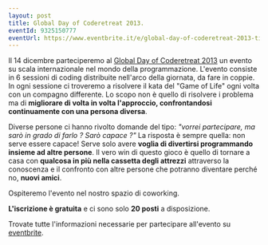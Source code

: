 ```yaml
---
layout: post  
title: Global Day of Coderetreat 2013.
eventId: 9325150777
eventUrl: https://www.eventbrite.it/e/global-day-of-coderetreat-2013-tickets-9325150777
---
```

Il 14 dicembre parteciperemo al [Global Day of Coderetreat 2013](http://gdcr.coderetreat.org/) un evento su scala internazionale nel mondo della programmazione. L'evento consiste in 6 sessioni di coding distribuite nell'arco della giornata, da fare in coppie. In ogni sessione ci troveremo a risolvere il kata del "Game of Life" ogni volta con un compagno differente. Lo scopo non è quello di risolvere i problema ma di **migliorare di volta in volta l'approccio, confrontandosi continuamente con una persona diversa**.


Diverse persone ci hanno rivolto domande del tipo: *"vorrei partecipare, ma sarò in grado di farlo ? Sarò capace ?"* La risposta è sempre quella: non serve essere capace! Serve solo avere **voglia di divertirsi programmando insieme ad altre persone**. Il vero win di questo gioco è quello di tornare a casa con **qualcosa in più nella cassetta degli attrezzi** attraverso la conoscenza e il confronto con altre persone che potranno diventare perché no, **nuovi amici**.

Ospiteremo l'evento nel nostro spazio di coworking.

**L'iscrizione è gratuita** e ci sono solo **20 posti** a disposizione. 

Trovate tutte l'informazioni necessarie per partecipare all'evento su [eventbrite](https://www.eventbrite.it/e/global-day-of-coderetreat-2013-tickets-9325150777). 


